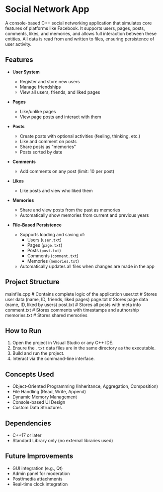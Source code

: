# Social Network App

A console-based C++ social networking application that simulates core features of platforms like Facebook. It supports users, pages, posts, comments, likes, and memories, and allows full interaction between these entities. All data is read from and written to files, ensuring persistence of user activity.

## Features

- **User System**
  - Register and store new users  
  - Manage friendships  
  - View all users, friends, and liked pages  

- **Pages**
  - Like/unlike pages  
  - View page posts and interact with them  

- **Posts**
  - Create posts with optional activities (feeling, thinking, etc.)  
  - Like and comment on posts  
  - Share posts as "memories"  
  - Posts sorted by date  

- **Comments**
  - Add comments on any post (limit: 10 per post)  

- **Likes**
  - Like posts and view who liked them  

- **Memories**
  - Share and view posts from the past as memories  
  - Automatically show memories from current and previous years  

- **File-Based Persistence**
  - Supports loading and saving of:
    - Users (`user.txt`)  
    - Pages (`page.txt`)  
    - Posts (`post.txt`)  
    - Comments (`comment.txt`)  
    - Memories (`memories.txt`)  
  - Automatically updates all files when changes are made in the app  

## Project Structure

mainfile.cpp # Contains complete logic of the application
user.txt # Stores user data (name, ID, friends, liked pages)
page.txt # Stores page data (name, ID, liked by users)
post.txt # Stores all posts with meta info
comment.txt # Stores comments with timestamps and authorship
memories.txt # Stores shared memories

## How to Run

1. Open the project in Visual Studio or any C++ IDE.  
2. Ensure the `.txt` data files are in the same directory as the executable.  
3. Build and run the project.  
4. Interact via the command-line interface.  

## Concepts Used

- Object-Oriented Programming (Inheritance, Aggregation, Composition)  
- File Handling (Read, Write, Append)  
- Dynamic Memory Management  
- Console-based UI Design  
- Custom Data Structures  

## Dependencies

- C++17 or later  
- Standard Library only (no external libraries used)  

## Future Improvements

- GUI integration (e.g., Qt)  
- Admin panel for moderation  
- Post/media attachments  
- Real-time clock integration  